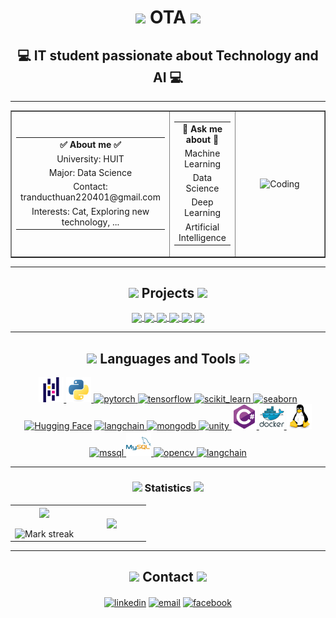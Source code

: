<h1 align="center">
  <img src="https://i.giphy.com/qEqiI3Oq7vBkoE236M.gif" width="150">
  OTA
  <img src="https://i.giphy.com/qEqiI3Oq7vBkoE236M.gif" width="150">
</h1><p align="center">
<h2 align="center">💻 IT student passionate about Technology and AI 💻</h2>

---
<table align="center" border="1" style="border-collapse: collapse;">
  <tr>
    <td width="40%" align="center">
      <table>
        <tr>
          <td align="center" valign="middle"><strong>✅ About me ✅</strong></td>
        </tr>
        <tr>
          <td align="center" valign="middle">University: HUIT</td>
        </tr>
        <tr>
          <td align="center" valign="middle">Major: Data Science</td>
        </tr>
        <tr>
          <td align="center" valign="middle">Contact: tranducthuan220401@gmail.com</td>
        </tr>
        <tr>
          <td align="center" valign="middle">Interests: Cat, Exploring new technology, ...</td>
        </tr>
      </table>
    </td>
    <td width="20%" align="center">
      <table>
        <tr>
          <td align="center" valign="middle"><strong>🌟 Ask me about 🌟</strong></td>
        </tr>
        <tr>
          <td align="center" valign="middle">Machine Learning</td>
        </tr>
        <tr>
          <td align="center" valign="middle">Data Science</td>
        </tr>
        <tr>
          <td align="center" valign="middle">Deep Learning</td>
        </tr>
        <tr>
          <td align="center" valign="middle">Artificial Intelligence</td>
        </tr>
      </table>
    </td>
    <td width="40%" align="center">
      <img align="center" alt="Coding" width="80%" src="https://github.com/user-attachments/assets/b68ab778-df61-45ca-b4be-09b79b1cf07d">
    </td>
  </tr>
</table>

---

<h2 align="center">
  <img src="https://media2.giphy.com/media/v1.Y2lkPTc5MGI3NjExM3VnODBtMGlmYjl0ZWVodDVyd3liZ3A1MXZ5aHh3cDJsaHU3Y2FqdSZlcD12MV9pbnRlcm5hbF9naWZfYnlfaWQmY3Q9ZQ/VIWVhLsuxwBPtLYX8k/giphy.gif" width="25">
  Projects
  <img src="https://media2.giphy.com/media/v1.Y2lkPTc5MGI3NjExM3VnODBtMGlmYjl0ZWVodDVyd3liZ3A1MXZ5aHh3cDJsaHU3Y2FqdSZlcD12MV9pbnRlcm5hbF9naWZfYnlfaWQmY3Q9ZQ/VIWVhLsuxwBPtLYX8k/giphy.gif" width="25">
</h2><p align="center">
  
<a href="https://github.com/OtaTran241/AI_Assistant">
  <img align="center" src="https://github-readme-stats.vercel.app/api/pin/?username=OtaTran241&repo=AI_Assistant&theme=tokyonight" />
</a>
<a href="https://github.com/OtaTran241/ChickenInvaders_HandPoseEstimation">
  <img align="center" src="https://github-readme-stats.vercel.app/api/pin/?username=OtaTran241&repo=ChickenInvaders_HandPoseEstimation&theme=cobalt" />
</a>
<a href="https://github.com/OtaTran241/Stock_Price_Prediction">
  <img align="center" src="https://github-readme-stats.vercel.app/api/pin/?username=OtaTran241&repo=Stock_Price_Prediction&theme=gruvbox" />
</a>
<a href="https://github.com/OtaTran241/Remove_Background_With_GAN_Network">
  <img align="center" src="https://github-readme-stats.vercel.app/api/pin/?username=OtaTran241&repo=Remove_Background_With_GAN_Network&theme=onedark" />
</a>
<a href="https://github.com/OtaTran241/VehiclesDetection_FasterRCNN">
  <img align="center" src="https://github-readme-stats.vercel.app/api/pin/?username=OtaTran241&repo=VehiclesDetection_FasterRCNN&theme=dracula" />
</a>
<a href="https://github.com/OtaTran241/2.5D_Unity_project">
  <img align="center" src="https://github-readme-stats.vercel.app/api/pin/?username=OtaTran241&repo=2.5D_Unity_project&theme=synthwave" />
</a>
</p>

---
<h2 align="center">
  <img src="https://media2.giphy.com/media/v1.Y2lkPTc5MGI3NjExM3VnODBtMGlmYjl0ZWVodDVyd3liZ3A1MXZ5aHh3cDJsaHU3Y2FqdSZlcD12MV9pbnRlcm5hbF9naWZfYnlfaWQmY3Q9ZQ/VIWVhLsuxwBPtLYX8k/giphy.gif" width="25">
  Languages and Tools
  <img src="https://media2.giphy.com/media/v1.Y2lkPTc5MGI3NjExM3VnODBtMGlmYjl0ZWVodDVyd3liZ3A1MXZ5aHh3cDJsaHU3Y2FqdSZlcD12MV9pbnRlcm5hbF9naWZfYnlfaWQmY3Q9ZQ/VIWVhLsuxwBPtLYX8k/giphy.gif" width="25">
</h2><p align="center">
  
<p align="center">
  <a href="https://pandas.pydata.org/" target="_blank" rel="noreferrer"> <img src="https://raw.githubusercontent.com/devicons/devicon/2ae2a900d2f041da66e950e4d48052658d850630/icons/pandas/pandas-original.svg" alt="pandas" width="40" height="40"/> </a>
  <a href="https://www.python.org" target="_blank" rel="noreferrer"> <img src="https://raw.githubusercontent.com/devicons/devicon/master/icons/python/python-original.svg" alt="python" width="40" height="40"/> </a>
  <a href="https://pytorch.org/" target="_blank" rel="noreferrer"> <img src="https://www.vectorlogo.zone/logos/pytorch/pytorch-icon.svg" alt="pytorch" width="40" height="40"/> </a>
  <a href="https://www.tensorflow.org" target="_blank" rel="noreferrer"> <img src="https://www.vectorlogo.zone/logos/tensorflow/tensorflow-icon.svg" alt="tensorflow" width="40" height="40"/> </a>
  <a href="https://scikit-learn.org/" target="_blank" rel="noreferrer"> <img src="https://upload.wikimedia.org/wikipedia/commons/0/05/Scikit_learn_logo_small.svg" alt="scikit_learn" width="40" height="40"/> </a>
  <a href="https://seaborn.pydata.org/" target="_blank" rel="noreferrer"> <img src="https://seaborn.pydata.org/_images/logo-mark-lightbg.svg" alt="seaborn" width="40" height="40"/> </a>
  <a href="https://huggingface.co" target="_blank" rel="noreferrer"><img src="https://huggingface.co/front/assets/huggingface_logo.svg" alt="Hugging Face" width="40" height="40"/></a>
  <a href="https://www.langchain.com/" target="_blank" rel="noreferrer"><img src="https://www.vectorlogo.zone/logos/langchain/langchain-icon.svg" alt="langchain" width="40" height="40"/> </a>
  <a href="https://www.mongodb.com/" target="_blank" rel="noreferrer"> <img src="https://www.vectorlogo.zone/logos/mongodb/mongodb-icon.svg" alt="mongodb" width="40" height="40"/> </a>  
  <a href="https://unity.com/" target="_blank" rel="noreferrer"> <img src="https://www.vectorlogo.zone/logos/unity3d/unity3d-icon.svg" alt="unity" width="40" height="40"/> </a>
  <a href="https://www.w3schools.com/cs/" target="_blank" rel="noreferrer"> <img src="https://raw.githubusercontent.com/devicons/devicon/master/icons/csharp/csharp-original.svg" alt="csharp" width="40" height="40"/> </a>
  <a href="https://www.docker.com/" target="_blank" rel="noreferrer"> <img src="https://raw.githubusercontent.com/devicons/devicon/master/icons/docker/docker-original-wordmark.svg" alt="docker" width="40" height="40"/</a>
  <a href="https://www.linux.org/" target="_blank" rel="noreferrer"> <img src="https://raw.githubusercontent.com/devicons/devicon/master/icons/linux/linux-original.svg" alt="linux" width="40" height="40"/> </a>
  <a href="https://www.microsoft.com/en-us/sql-server" target="_blank" rel="noreferrer"> <img src="https://www.svgrepo.com/show/303229/microsoft-sql-server-logo.svg" alt="mssql" width="40" height="40"/> </a>
  <a href="https://www.mysql.com/" target="_blank" rel="noreferrer"> <img src="https://raw.githubusercontent.com/devicons/devicon/master/icons/mysql/mysql-original-wordmark.svg" alt="mysql" width="40" height="40"/> </a>
  <a href="https://opencv.org/" target="_blank" rel="noreferrer"> <img src="https://www.vectorlogo.zone/logos/opencv/opencv-icon.svg" alt="opencv" width="40" height="40"/> </a>
  <a href="https://www.langchain.com/" target="_blank" rel="noreferrer"> 
  <img src="https://www.vectorlogo.zone/logos/langchain/langchain-icon.svg" alt="langchain" width="40" height="40"/> 
</a>
</p>

---
<h3 align="center">
  <img src="https://i.giphy.com/3o7btWe1qDbqQyCWje.gif" width="25">
  Statistics
  <img src="https://i.giphy.com/3o7btWe1qDbqQyCWje.gif" width="25">
</h3><p align="center">

<p align="center">
<table align="center">
<tr border="none">
<td width="50%" align="center">
  
  <img align="center" src="https://github-readme-stats.vercel.app/api?username=OtaTran241&theme=dark&show_icons=true&count_private=true" />
  <br></br>
  <img title="🔥 Get streak stats for your profile at git.io/streak-stats" alt="Mark streak" src="https://github-readme-streak-stats.herokuapp.com/?user=OtaTran241&theme=dark&hide_border=false" /> 
</td>
<td width="50%" align="center">

  <img align="center" src="https://github-readme-stats.vercel.app/api/top-langs/?username=OtaTran241&theme=dark&hide_border=false&no-bg=true&no-frame=true&langs_count=10"/>
  
  </td>
</tr>
</table>

---

<h2 align="center">
  <img src="https://media3.giphy.com/media/fo2dhRTmaULbStoFkX/giphy.gif" width="25">
  Contact 
  <img src="https://media3.giphy.com/media/fo2dhRTmaULbStoFkX/giphy.gif" width="25">
</h2><p align="center">
<p align="center">
  <a href="https://www.linkedin.com/in/thuantran241/" target="blank"><img align="center" src="https://raw.githubusercontent.com/rahuldkjain/github-profile-readme-generator/master/src/images/icons/Social/linked-in-alt.svg" height="40" width="40" alt="linkedin"/></a>
  <a href="mailto:tranducthuan220401@gmail.com" target="blank"><img align="center" src="https://github.com/user-attachments/assets/6210e261-6f64-45c2-a88f-3f22db0bff8a" height="40" width="40" alt="email"/></a>
  <a href="https://www.facebook.com/ducthuan224/" target="blank"><img align="center" src="https://raw.githubusercontent.com/rahuldkjain/github-profile-readme-generator/master/src/images/icons/Social/facebook.svg" height="40" width="40" alt="facebook"/></a>
</p>
